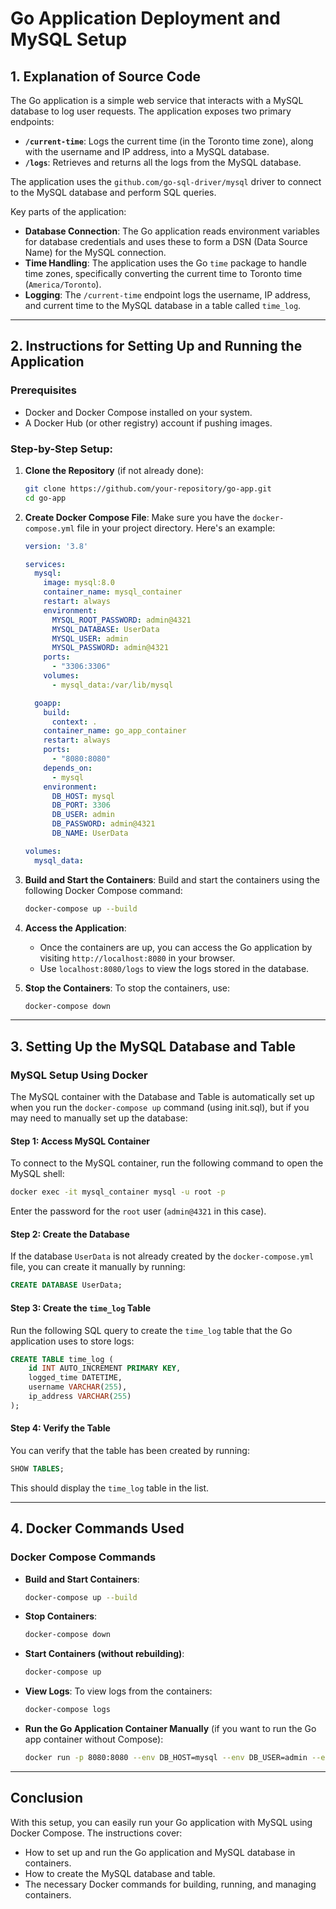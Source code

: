 # Go Application Deployment and MySQL Setup

## 1. Explanation of Source Code

The Go application is a simple web service that interacts with a MySQL database to log user requests. The application exposes two primary endpoints:

- **`/current-time`**: Logs the current time (in the Toronto time zone), along with the username and IP address, into a MySQL database.
- **`/logs`**: Retrieves and returns all the logs from the MySQL database.

The application uses the `github.com/go-sql-driver/mysql` driver to connect to the MySQL database and perform SQL queries.

Key parts of the application:
- **Database Connection**: The Go application reads environment variables for database credentials and uses these to form a DSN (Data Source Name) for the MySQL connection.
- **Time Handling**: The application uses the Go `time` package to handle time zones, specifically converting the current time to Toronto time (`America/Toronto`).
- **Logging**: The `/current-time` endpoint logs the username, IP address, and current time to the MySQL database in a table called `time_log`.

---

## 2. Instructions for Setting Up and Running the Application

### **Prerequisites**
- Docker and Docker Compose installed on your system.
- A Docker Hub (or other registry) account if pushing images.

### **Step-by-Step Setup:**

1. **Clone the Repository** (if not already done):
   ```bash
   git clone https://github.com/your-repository/go-app.git
   cd go-app
   ```

2. **Create Docker Compose File**:
   Make sure you have the `docker-compose.yml` file in your project directory. Here's an example:

   ```yaml
   version: '3.8'

   services:
     mysql:
       image: mysql:8.0
       container_name: mysql_container
       restart: always
       environment:
         MYSQL_ROOT_PASSWORD: admin@4321
         MYSQL_DATABASE: UserData
         MYSQL_USER: admin
         MYSQL_PASSWORD: admin@4321
       ports:
         - "3306:3306"
       volumes:
         - mysql_data:/var/lib/mysql

     goapp:
       build:
         context: .
       container_name: go_app_container
       restart: always
       ports:
         - "8080:8080"
       depends_on:
         - mysql
       environment:
         DB_HOST: mysql
         DB_PORT: 3306
         DB_USER: admin
         DB_PASSWORD: admin@4321
         DB_NAME: UserData

   volumes:
     mysql_data:
   ```

3. **Build and Start the Containers**:
   Build and start the containers using the following Docker Compose command:
   ```bash
   docker-compose up --build
   ```

4. **Access the Application**:
   - Once the containers are up, you can access the Go application by visiting `http://localhost:8080` in your browser.
   - Use `localhost:8080/logs` to view the logs stored in the database.

5. **Stop the Containers**:
   To stop the containers, use:
   ```bash
   docker-compose down
   ```

---

## 3. Setting Up the MySQL Database and Table

### **MySQL Setup Using Docker**

The MySQL container with the Database and Table is automatically set up when you run the `docker-compose up` command (using init.sql), but if you may need to manually set up the database:
#### **Step 1: Access MySQL Container**

To connect to the MySQL container, run the following command to open the MySQL shell:
```bash
docker exec -it mysql_container mysql -u root -p
```
Enter the password for the `root` user (`admin@4321` in this case).

#### **Step 2: Create the Database**

If the database `UserData` is not already created by the `docker-compose.yml` file, you can create it manually by running:
```sql
CREATE DATABASE UserData;
```

#### **Step 3: Create the `time_log` Table**

Run the following SQL query to create the `time_log` table that the Go application uses to store logs:
```sql
CREATE TABLE time_log (
    id INT AUTO_INCREMENT PRIMARY KEY,
    logged_time DATETIME,
    username VARCHAR(255),
    ip_address VARCHAR(255)
);
```

#### **Step 4: Verify the Table**

You can verify that the table has been created by running:
```sql
SHOW TABLES;
```

This should display the `time_log` table in the list.

---

## 4. Docker Commands Used

### **Docker Compose Commands**
- **Build and Start Containers**:
  ```bash
  docker-compose up --build
  ```

- **Stop Containers**:
  ```bash
  docker-compose down
  ```

- **Start Containers (without rebuilding)**:
  ```bash
  docker-compose up
  ```

- **View Logs**:
  To view logs from the containers:
  ```bash
  docker-compose logs
  ```

- **Run the Go Application Container Manually** (if you want to run the Go app container without Compose):
  ```bash
  docker run -p 8080:8080 --env DB_HOST=mysql --env DB_USER=admin --env DB_PASSWORD=admin@4321 --env DB_NAME=UserData go_app_container
  ```

---

## Conclusion

With this setup, you can easily run your Go application with MySQL using Docker Compose. The instructions cover:
- How to set up and run the Go application and MySQL database in containers.
- How to create the MySQL database and table.
- The necessary Docker commands for building, running, and managing containers.

